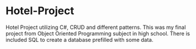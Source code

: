 # Hotel-Project
Hotel Project utilizing C#, CRUD and different patterns. 
This was my final project from Object Oriented Programming subject in high school. 
There is included SQL to create a database prefilled with some data.
